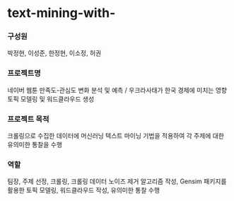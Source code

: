 # text-mining-with-

### 구성원  

박정현, 이성준, 한정현, 이소정, 허권

### 프로젝트명  

네이버 웹툰 만족도-관심도 변화 분석 및 예측 / 우크라사태가 한국 경제에 미치는 영향 토픽 모델링 및 워드클라우드 생성

### 프로젝트 목적  

크롤링으로 수집한 데이터에 머신러닝 텍스트 마이닝 기법을 적용하여 각 주제에 대한 유의미한 통찰을 수행

### 역할  

팀장, 주제 선정, 크롤링, 크롤링 데이터 노이즈 제거 알고리즘 작성, Gensim 패키지를 활용한 토픽 모델링, 워드클라우드 작성, 유의미한 통찰 수행
